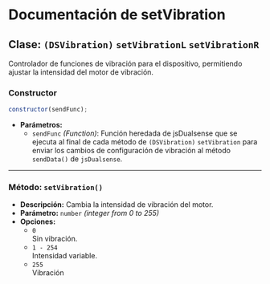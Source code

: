 # Documentación de setVibration

## Clase: `(DSVibration)` `setVibrationL` `setVibrationR`

Controlador de funciones de vibración para el dispositivo, permitiendo ajustar la intensidad del motor de vibración.

### Constructor

```js
constructor(sendFunc);
```

- **Parámetros:**
  - `sendFunc` _(Function)_: Función heredada de jsDualsense que se ejecuta al final de cada método de `(DSVibration)` `setVibration` para enviar los cambios de configuración de vibración al método `sendData()` de `jsDualsense`.

---

### Método: `setVibration()`

- **Descripción:** Cambia la intensidad de vibración del motor.
- **Parámetro:** `number` _(integer from 0 to 255)_
- **Opciones:**
  - `0`<br>
    Sin vibración.
  - `1 - 254`<br>
    Intensidad variable.
  - `255`<br>
    Vibración
